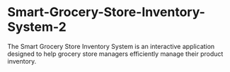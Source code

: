 # Smart-Grocery-Store-Inventory-System-2
The Smart Grocery Store Inventory System is an interactive application designed to help grocery store managers efficiently manage their product inventory. 
